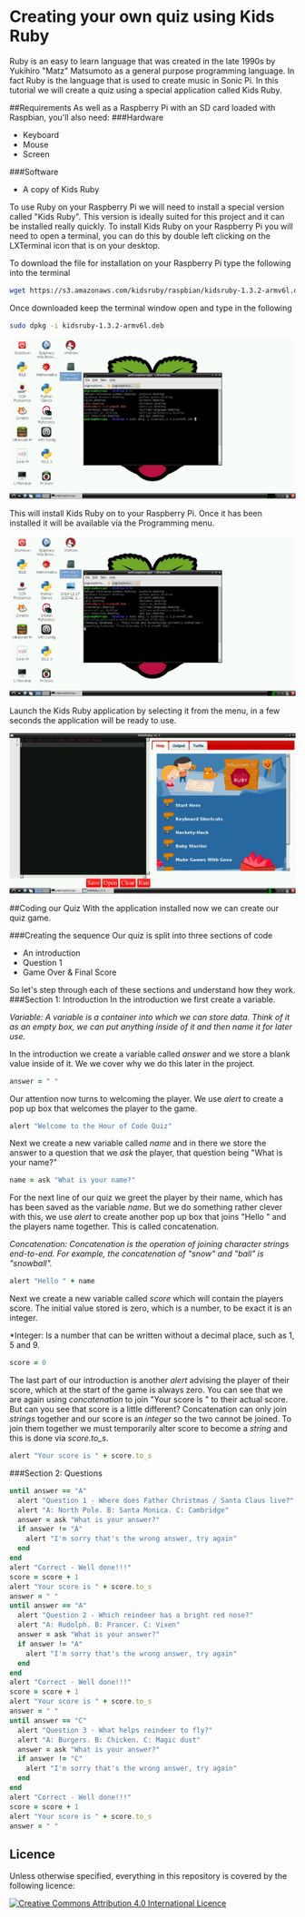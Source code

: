 # Creating your own quiz using Kids Ruby

Ruby is an easy to learn language that was created in the late 1990s by Yukihiro "Matz" Matsumoto as a general purpose programming language. In fact Ruby is the language that is used to create music in Sonic Pi. In this tutorial we will create a quiz using a special application called Kids Ruby.

##Requirements
As well as a Raspberry Pi with an SD card loaded with Raspbian, you'll also need:
###Hardware
- Keyboard
- Mouse
- Screen

###Software
- A copy of Kids Ruby

To use Ruby on your Raspberry Pi we will need to install a special version called "Kids Ruby". This version is ideally suited for this project and it can be installed really quickly.
To install Kids Ruby on your Raspberry Pi you will need to open a terminal, you can do this by double left clicking on the LXTerminal icon that is on your desktop.

To download the file for installation on your Raspberry Pi type the following into the terminal

```Bash
wget https://s3.amazonaws.com/kidsruby/raspbian/kidsruby-1.3.2-armv6l.deb
```
Once downloaded keep the terminal window open and type in the following
```Bash
sudo dpkg -i kidsruby-1.3.2-armv6l.deb
```
![Image of the LXTerminal running the installation command](images/1.png)

This will install Kids Ruby on to your Raspberry Pi. Once it has been installed it will be available via the Programming menu.

![Image of the Raspberry Pi desktop highlighting the location of the Kids Ruby application](images/2.png)

Launch the Kids Ruby application by selecting it from the menu, in a few seconds the application will be ready to use.

![Image of Kids Ruby ready to use](images/4.png)

##Coding our Quiz
With the application installed now we can create our quiz game.

###Creating the sequence
Our quiz is split into three sections of code

- An introduction
- Question 1
- Game Over & Final Score

So let's step through each of these sections and understand how they work.
###Section 1: Introduction
In the introduction we first create a variable.

*Variable: A variable is a container into which we can store data. Think of it as an empty box, we can put anything inside of it and then name it for later use.*

In the introduction we create a variable called *answer* and we store a blank value inside of it. We we cover why we do this later in the project.

```Ruby
answer = " "
```
Our attention now turns to welcoming the player. We use *alert* to create a pop up box that welcomes the player to the game.

```Ruby
alert "Welcome to the Hour of Code Quiz"
```
Next we create a new variable called *name* and in there we store the answer to a question that we *ask* the player, that question being "What is your name?"

```Ruby
name = ask "What is your name?"
```
For the next line of our quiz we greet the player by their name, which has has been saved as the variable *name*. But we do something rather clever with this, we use *alert* to create another pop up box that joins "Hello " and the players name together. This is called concatenation.

*Concatenation: Concatenation is the operation of joining character strings end-to-end. For example, the concatenation of "snow" and "ball" is "snowball".*

```Ruby
alert "Hello " + name
```
Next we create a new variable called *score* which will contain the players score. The initial value stored is zero, which is a number, to be exact it is an integer.

*Integer: Is a number that can be written without a decimal place, such as 1, 5 and 9.

```Ruby
score = 0
```
The last part of our introduction is another *alert* advising the player of their score, which at the start of the game is always zero. You can see that we are again using *concatenation* to join "Your score is " to their actual score. But can you see that score is a little different?
Concatenation can only join *strings* together and our score is an *integer* so the two cannot be joined. To join them together we must temporarily alter score to become a *string* and this is done via *score.to_s*.

```Ruby
alert "Your score is " + score.to_s
```
###Section 2: Questions

```Ruby
until answer == "A"
  alert "Question 1 - Where does Father Christmas / Santa Claus live?"
  alert "A: North Pole. B: Santa Monica. C: Cambridge"
  answer = ask "What is your answer?"
  if answer != "A"
    alert "I'm sorry that's the wrong answer, try again"
  end
end
alert "Correct - Well done!!!"
score = score + 1
alert "Your score is " + score.to_s
answer = " "
until answer == "A"
  alert "Question 2 - Which reindeer has a bright red nose?"
  alert "A: Rudolph. B: Prancer. C: Vixen"
  answer = ask "What is your answer?"
  if answer != "A"
    alert "I'm sorry that's the wrong answer, try again"
  end
end
alert "Correct - Well done!!!"
score = score + 1
alert "Your score is " + score.to_s
answer = " "
until answer == "C"
  alert "Question 3 - What helps reindeer to fly?"
  alert "A: Burgers. B: Chicken. C: Magic dust"
  answer = ask "What is your answer?"
  if answer != "C"
    alert "I'm sorry that's the wrong answer, try again"
  end
end
alert "Correct - Well done!!!"
score = score + 1
alert "Your score is " + score.to_s
answer = " "
```
## Licence

Unless otherwise specified, everything in this repository is covered by the following licence:

[![Creative Commons Attribution 4.0 International Licence](http://i.creativecommons.org/l/by-sa/4.0/88x31.png)](http://creativecommons.org/licenses/by-sa/4.0/)

